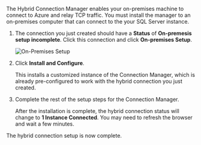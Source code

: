 
The Hybrid Connection Manager enables your on-premises machine to connect to Azure and relay TCP traffic. You must  install the manager to an on-premises computer that can connect to the your SQL Server instance.

1. The connection you just created should have a **Status** of **On-premesis setup incomplete**. Click this connection and click **On-premises Setup**.

    ![On-Premises Setup](./media/hybrid-connections-install-connection-manager/5-1.png)

2. Click **Install and Configure**.

    This installs a customized instance of the Connection Manager, which is already pre-configured to work with the hybrid connection you just created.

3. Complete the rest of the setup steps for the Connection Manager.

    After the installation is complete, the hybrid connection status will change to **1 Instance Connected**. You may need to refresh the browser and wait a few minutes. 

The hybrid connection setup is now complete.

